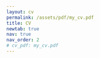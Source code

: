 ```yaml
---
layout: cv
permalink: /assets/pdf/my_cv.pdf
title: CV
newtab: true
nav: true
nav_order: 2
# cv_pdf: my_cv.pdf
---
```


